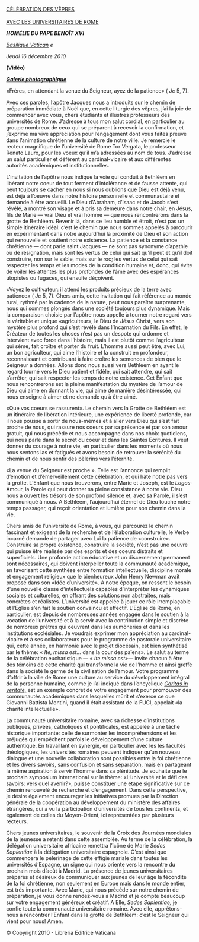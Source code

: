 [CÉLÉBRATION DES VÊPRES \
\
AVEC LES UNIVERSITAIRES DE ROME](http://www.vatican.va/news_services/liturgy/libretti/2010/20101216_vespri.pdf)

***HOMÉLIE DU PAPE BENOÎT XVI***

*[Basilique Vatican](http://www.vatican.va/various/basiliche/san_pietro/index_it.htm) e*

*Jeudi* *16 décembre 2010*

**(Vidéo)**

***[Galerie photographique](http://www.vatican.va/news_services/liturgy/photogallery/2010/20101216/index.html)***

«Frères, en attendant la venue du Seigneur, ayez de la patience» ( *Jc* 5, 7).

Avec ces paroles, l’apôtre Jacques nous a introduits sur le chemin de préparation immédiate à Noël que, en cette liturgie des vêpres, j’ai la joie de commencer avec vous, chers étudiants et illustres professeurs des universités de Rome. J’adresse à tous mon salut cordial, en particulier au groupe nombreux de ceux qui se préparent à recevoir la confirmation, et j’exprime ma vive appréciation pour l’engagement dont vous faites preuve dans l’animation chrétienne de la culture de notre ville. Je remercie le recteur magnifique de l’université de Rome Tor Vergata, le professeur Renato Lauro, pour les voeux qu’il m’a adressées au nom de tous. J’adresse un salut particulier et déférent au cardinal-vicaire et aux différentes autorités académiques et institutionnelles.

L’invitation de l’apôtre nous indique la voie qui conduit à Bethléem en libérant notre coeur de tout ferment d’intolérance et de fausse attente, qui peut toujours se cacher en nous si nous oublions que Dieu est déjà venu, est déjà à l’oeuvre dans notre histoire personnelle et communautaire et demande à être accueilli. Le Dieu d’Abraham, d’Isaac et de Jacob s’est révélé, a montré son visage et à pris sa demeure dans notre chair, en Jésus, fils de Marie — vrai Dieu et vrai homme — que nous rencontrerons dans la grotte de Bethléem. Revenir là, dans ce lieu humble et étroit, n’est pas un simple itinéraire idéal: c’est le chemin que nous sommes appelés à parcourir en expérimentant dans notre aujourd’hui la proximité de Dieu et son action qui renouvelle et soutient notre existence. La patience et la constance chrétienne — dont parle saint Jacques — ne sont pas synonyme d’apathie ou de résignation, mais sont les vertus de celui qui sait qu’il peut et qu’il doit construire, non sur le sable, mais sur le roc; les vertus de celui qui sait respecter les temps et les modes de la condition humaine et, donc, qui évite de voiler les attentes les plus profondes de l’âme avec des espérances utopistes ou fugaces, qui ensuite déçoivent.

«Voyez le cultivateur: il attend les produits précieux de la terre avec patience» ( *Jc* 5, 7). Chers amis, cette invitation qui fait référence au monde rural, rythmé par la cadence de la nature, peut nous paraître surprenante, nous qui sommes plongés dans une société toujours plus dynamique. Mais la comparaison choisie par l’apôtre nous appelle à tourner notre regard vers le véritable et unique «agriculteur», le Dieu de Jésus Christ, vers son mystère plus profond qui s’est révélé dans l’Incarnation du Fils. En effet, le Créateur de toutes les choses n’est pas un despote qui ordonne et intervient avec force dans l’histoire, mais il est plutôt comme l’agriculteur qui sème, fait croître et porter du fruit. L’homme aussi peut être, avec Lui, un bon agriculteur, qui aime l’histoire et la construit en profondeur, reconnaissant et contribuant à faire croître les semences de bien que le Seigneur a données. Allons donc nous aussi vers Bethléem en ayant le regard tourné vers le Dieu patient et fidèle, qui sait attendre, qui sait s’arrêter, qui sait respecter les temps de notre existence. Cet Enfant que nous rencontrerons est la pleine manifestation du mystère de l’amour de Dieu qui aime en donnant la vie, qui aime de manière désintéressée, qui nous enseigne à aimer et ne demande qu’à être aimé.

«Que vos coeurs se rassurent». Le chemin vers la Grotte de Bethléem est un itinéraire de libération intérieure, une expérience de liberté profonde, car il nous pousse à sortir de nous-mêmes et à aller vers Dieu qui s’est fait proche de nous, qui rassure nos coeurs par sa présence et par son amour gratuit, qui nous précède et nous accompagne dans nos choix quotidiens, qui nous parle dans le secret du coeur et dans les Saintes Ecritures. Il veut donner du courage à notre vie, en particulier dans les moments où nous nous sentons las et fatigués et avons besoin de retrouver la sérénité du chemin et de nous sentir des pèlerins vers l’éternité.

«La venue du Seigneur est proche ». Telle est l’annonce qui remplit d’émotion et d’émerveillement cette célébration, et qui hâte notre pas vers la grotte. L’Enfant que nous trouverons, entre Marie et Joseph, est le *Logos-* Amour, la Parole qui peut donner sa pleine consistance à notre vie. Dieu nous a ouvert les trésors de son profond silence et, avec sa Parole, il s’est communiqué à nous. A Bethléem, l’aujourd’hui éternel de Dieu touche notre temps passager, qui reçoit orientation et lumière pour son chemin dans la vie.

Chers amis de l’université de Rome, à vous, qui parcourez le chemin fascinant et exigeant de la recherche et de l’élaboration culturelle, le Verbe incarné demande de partager avec Lui la patience de «construire». Construire sa propre existence, construire la société, n’est pas une oeuvre qui puisse être réalisée par des esprits et des coeurs distraits et superficiels. Une profonde action éducative et un discernement permanent sont nécessaires, qui doivent interpeller toute la communauté académique, en favorisant cette synthèse entre formation intellectuelle, discipline morale et engagement religieux que le bienheureux John Henry Newman avait proposé dans son «Idée d’université». A notre époque, on ressent le besoin d’une nouvelle classe d’intellectuels capables d’interpréter les dynamiques sociales et culturelles, en offrant des solutions non abstraites, mais concrètes et réalistes. L’université est appelée à jouer ce rôle irremplaçable et l’Eglise s’en fait le soutien convaincu et effectif. L’Eglise de Rome, en particulier, est depuis de nombreuses années engagée dans le soutien à la vocation de l’université et à la servir avec la contribution simple et discrète de nombreux prêtres qui oeuvrent dans les aumôneries et dans les institutions ecclésiales. Je voudrais exprimer mon appréciation au cardinal-vicaire et à ses collaborateurs pour le programme de pastorale universitaire qui, cette année, en harmonie avec le projet diocésain, est bien synthétisé par le thème: « *Ite, missa est...* dans la cour des païens». Le salut au terme de la célébration eucharistique — « *Ite missa est»*— invite chacun à être des témoins de cette charité qui transforme la vie de l’homme et ainsi greffe dans la société le germe de la civilisation de l’amour. Votre programme d’offrir à la ville de Rome une culture au service du développement intégral de la personne humaine, comme je l’ai indiqué dans l’encyclique *[Caritas in veritate,](/content/benedict-xvi/fr/encyclicals/documents/hf_ben-xvi_enc_20090629_caritas-in-veritate.html)* est un exemple concret de votre engagement pour promouvoir des communautés académiques dans lesquelles mûrit et s’exerce ce que Giovanni Battista Montini, quand il était assistant de la FUCI, appelait «la charité intellectuelle».

La communauté universitaire romaine, avec sa richesse d’institutions publiques, privées, catholiques et pontificales, est appelée à une tâche historique importante: celle de surmonter les incompréhensions et les préjugés qui empêchent parfois le développement d’une culture authentique. En travaillant en synergie, en particulier avec les les facultés théologiques, les universités romaines peuvent indiquer qu’un nouveau dialogue et une nouvelle collaboration sont possibles entre la foi chrétienne et les divers savoirs, sans confusion et sans séparation, mais en partageant la même aspiration à servir l’homme dans sa plénitude. Je souhaite que le prochain symposium international sur le thème: «L’université et le défi des savoirs: vers quel avenir?», puisse constituer une étape significative sur ce chemin renouvelé de recherche et d’engagement. Dans cette perspective, je désire également encourager les initiatives promues par la Direction générale de la coopération au développement du ministère des affaires étrangères, qui a vu la participation d’universités de tous les continents, et également de celles du Moyen-Orient, ici représentées par plusieurs recteurs.

Chers jeunes universitaires, le souvenir de la Croix des Journées mondiales de la jeunesse a retenti dans cette assemblée. Au terme de la célébration, la délégation universitaire africaine remettra l’icône de Marie *Sedes Sapientiae* à la délégation universitaire espagnole. C’est ainsi que commencera le pèlerinage de cette effigie mariale dans toutes les universités d’Espagne, un signe qui nous oriente vers la rencontre du prochain mois d’août à Madrid. La présence de jeunes universitaires préparés et désireux de communiquer aux jeunes de leur âge la fécondité de la foi chrétienne, non seulement en Europe mais dans le monde entier, est très importante. Avec Marie, qui nous précède sur notre chemin de préparation, je vous donne rendez-vous à Madrid et je compte beaucoup sur votre engagement généreux et créatif. A Elle, *Sedes Sapientiae,* je confie toute la communauté universitaire romaine. Avec elle, apprêtons-nous à rencontrer l’Enfant dans la grotte de Bethléem: c’est le Seigneur qui vient pour nous! Amen.

© Copyright 2010 - Libreria Editrice Vaticana